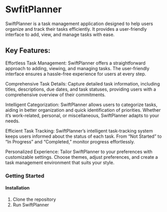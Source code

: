 # SwfitPlanner
SwiftPlanner is a task management application designed to help users organize and track their tasks efficiently. It provides a user-friendly interface to add, view, and manage tasks with ease.

## Key Features:
Effortless Task Management:
SwiftPlanner offers a straightforward approach to adding, viewing, and managing tasks. The user-friendly interface ensures a hassle-free experience for users at every step.

Comprehensive Task Details:
Capture detailed task information, including titles, descriptions, due dates, and task statuses, providing users with a comprehensive overview of their commitments.

Intelligent Categorization:
SwiftPlanner allows users to categorize tasks, aiding in better organization and quick identification of priorities. Whether it’s work-related, personal, or miscellaneous, SwiftPlanner adapts to your needs.

Efficient Task Tracking:
SwiftPlanner’s intelligent task-tracking system keeps users informed about the status of each task. From “Not Started” to “In Progress” and “Completed,” monitor progress effortlessly.

Personalized Experience:
Tailor SwiftPlanner to your preferences with customizable settings. Choose themes, adjust preferences, and create a task management environment that suits your style.

### Getting Started

#### Installation
1. Clone the repository
2. Run SwiftPlanner

